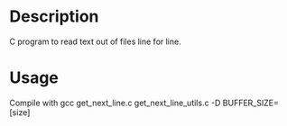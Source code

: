 # Description
C program to read text out of files line for line.

# Usage
Compile with gcc get_next_line.c get_next_line_utils.c -D BUFFER_SIZE=[size]
